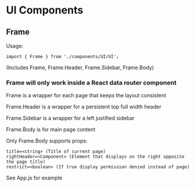 # UI Components

## Frame

Usage: 

`import { Frame } from './components/UI/UI';` 

(Includes Frame, Frame.Header, Frame.Sidebar, Frame.Body)

### Frame will only work inside a React data router component

Frame is a wrapper for each page that keeps the layout consistent

Frame.Header is a wrapper for a persistent top full width header

Frame.Sidebar is a wrapper for a left justified sidebar

Frame.Body is for main page content

Only Frame.Body supports props:

```
title=<string> (Title of current page)
rightHeader=<Component> (Element that displays on the right opposite the page title)
restrict=<boolean> (If true display permission denied instead of page)
```

See App.js for example